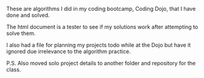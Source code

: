 These are algorithms I did in my coding bootcamp, Coding Dojo, that I have done and solved.

The html document is a tester to see if my solutions work after attempting to solve them.

I also had a file for planning my projects todo while at the Dojo but have it ignored due irrelevance to the algorithm practice.

P.S. Also moved solo project details to another folder and repository for the class.
